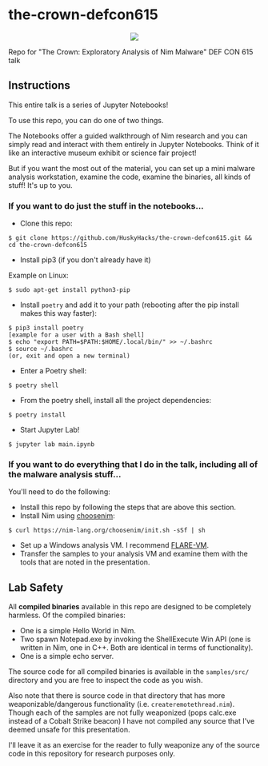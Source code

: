 # the-crown-defcon615

<p align="center">
<img src="https://user-images.githubusercontent.com/57866415/149668922-0e0be26e-a174-4a2c-99e8-607d0cbe9883.png">
</p>


Repo for "The Crown: Exploratory Analysis of Nim Malware" DEF CON 615 talk

## Instructions
This entire talk is a series of Jupyter Notebooks!

To use this repo, you can do one of two things.

The Notebooks offer a guided walkthrough of Nim research and you can simply read and interact with them entirely in Jupyter Notebooks. Think of it like an interactive museum exhibit or science fair project!

But if you want the most out of the material, you can set up a mini malware analysis workstation, examine the code, examine the binaries, all kinds of stuff! It's up to you. 

### If you want to do just the stuff in the notebooks...
- Clone this repo:
```
$ git clone https://github.com/HuskyHacks/the-crown-defcon615.git && cd the-crown-defcon615
```
- Install pip3 (if you don't already have it)

Example on Linux:
```
$ sudo apt-get install python3-pip
```
- Install `poetry` and add it to your path (rebooting after the pip install makes this way faster):
```
$ pip3 install poetry
[example for a user with a Bash shell]
$ echo "export PATH=$PATH:$HOME/.local/bin/" >> ~/.bashrc
$ source ~/.bashrc
(or, exit and open a new terminal)
```
- Enter a Poetry shell:
```
$ poetry shell
```
- From the poetry shell, install all the project dependencies:
```
$ poetry install
```
- Start Jupyter Lab!
```
$ jupyter lab main.ipynb
```

### If you want to do everything that I do in the talk, including all of the malware analysis stuff...
You'll need to do the following:

- Install this repo by following the steps that are above this section.
- Install Nim using [choosenim](https://github.com/dom96/choosenim):
```
$ curl https://nim-lang.org/choosenim/init.sh -sSf | sh
```
- Set up a Windows analysis VM. I recommend [FLARE-VM](https://github.com/mandiant/flare-vm).
- Transfer the samples to your analysis VM and examine them with the tools that are noted in the presentation.

## Lab Safety
All **compiled binaries** available in this repo are designed to be completely harmless. Of the compiled binaries:
- One is a simple Hello World in Nim.
- Two spawn Notepad.exe by invoking the ShellExecute Win API (one is written in Nim, one in C++. Both are identical in terms of functionality).
- One is a simple echo server.

The source code for all compiled binaries is available in the `samples/src/` directory and you are free to inspect the code as you wish.

Also note that there is source code in that directory that has more weaponizable/dangerous functionality (i.e. `createremotethread.nim`). Though each of the samples are not fully weaponized (pops calc.exe instead of a Cobalt Strike beacon) I have not compiled any source that I've deemed unsafe for this presentation.

I'll leave it as an exercise for the reader to fully weaponize any of the source code in this repository for research purposes only.